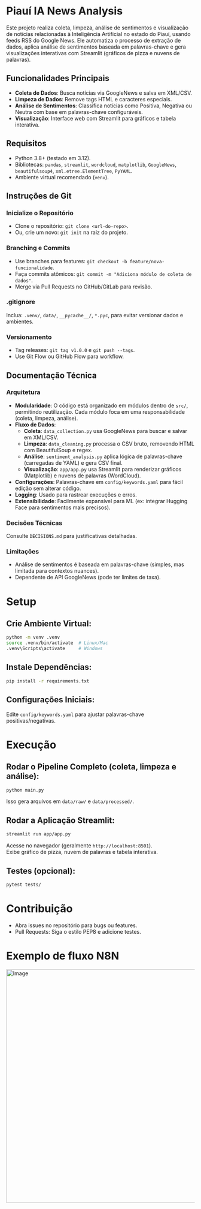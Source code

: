 # Piauí IA News Analysis

Este projeto realiza coleta, limpeza, análise de sentimentos e visualização de notícias relacionadas à Inteligência Artificial no estado do Piauí, usando feeds RSS do Google News. Ele automatiza o processo de extração de dados, aplica análise de sentimentos baseada em palavras-chave e gera visualizações interativas com Streamlit (gráficos de pizza e nuvens de palavras).

## Funcionalidades Principais

- **Coleta de Dados**: Busca notícias via GoogleNews e salva em XML/CSV.
- **Limpeza de Dados**: Remove tags HTML e caracteres especiais.
- **Análise de Sentimentos**: Classifica notícias como Positiva, Negativa ou Neutra com base em palavras-chave configuráveis.
- **Visualização**: Interface web com Streamlit para gráficos e tabela interativa.

## Requisitos

- Python 3.8+ (testado em 3.12).
- Bibliotecas: `pandas`, `streamlit`, `wordcloud`, `matplotlib`, `GoogleNews`, `beautifulsoup4`, `xml.etree.ElementTree`, `PyYAML`.
- Ambiente virtual recomendado (`venv`).

## Instruções de Git

### Inicialize o Repositório

- Clone o repositório: `git clone <url-do-repo>`.
- Ou, crie um novo: `git init` na raiz do projeto.

### Branching e Commits

- Use branches para features: `git checkout -b feature/nova-funcionalidade`.
- Faça commits atômicos: `git commit -m "Adiciona módulo de coleta de dados"`.
- Merge via Pull Requests no GitHub/GitLab para revisão.

### .gitignore

Inclua: `.venv/`, `data/`, `__pycache__/`, `*.pyc`, para evitar versionar dados e ambientes.

### Versionamento

- Tag releases: `git tag v1.0.0` e `git push --tags`.
- Use Git Flow ou GitHub Flow para workflow.

## Documentação Técnica

### Arquitetura

- **Modularidade**: O código está organizado em módulos dentro de `src/`, permitindo reutilização. Cada módulo foca em uma responsabilidade (coleta, limpeza, análise).
- **Fluxo de Dados**:
  - **Coleta**: `data_collection.py` usa GoogleNews para buscar e salvar em XML/CSV.
  - **Limpeza**: `data_cleaning.py` processa o CSV bruto, removendo HTML com BeautifulSoup e regex.
  - **Análise**: `sentiment_analysis.py` aplica lógica de palavras-chave (carregadas de YAML) e gera CSV final.
  - **Visualização**: `app/app.py` usa Streamlit para renderizar gráficos (Matplotlib) e nuvens de palavras (WordCloud).
- **Configurações**: Palavras-chave em `config/keywords.yaml` para fácil edição sem alterar código.
- **Logging**: Usado para rastrear execuções e erros.
- **Extensibilidade**: Facilmente expansível para ML (ex: integrar Hugging Face para sentimentos mais precisos).

### Decisões Técnicas

Consulte `DECISIONS.md` para justificativas detalhadas.

### Limitações

- Análise de sentimentos é baseada em palavras-chave (simples, mas limitada para contextos nuances).
- Dependente de API GoogleNews (pode ter limites de taxa).

# Setup

## Crie Ambiente Virtual:
```bash
python -m venv .venv
source .venv/bin/activate  # Linux/Mac
.venv\Scripts\activate     # Windows
```

## Instale Dependências:
```bash
pip install -r requirements.txt
```

## Configurações Iniciais:
Edite `config/keywords.yaml` para ajustar palavras-chave positivas/negativas.

# Execução

## Rodar o Pipeline Completo (coleta, limpeza e análise):
```bash
python main.py
```

Isso gera arquivos em `data/raw/` e `data/processed/`.

## Rodar a Aplicação Streamlit:
```bash
streamlit run app/app.py
```

Acesse no navegador (geralmente `http://localhost:8501`).  
Exibe gráfico de pizza, nuvem de palavras e tabela interativa.

## Testes (opcional):
```bash
pytest tests/
```

# Contribuição

- Abra issues no repositório para bugs ou features.
- Pull Requests: Siga o estilo PEP8 e adicione testes.

# Exemplo de fluxo N8N
<img width="1652" height="623" alt="Image" src="https://github.com/user-attachments/assets/205336c6-cbf0-49e5-b660-45d4c28a0d2f" />
